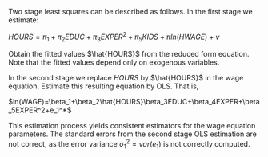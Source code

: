 Two stage least squares can be described as follows. 
In the first stage we estimate:

$HOURS=\pi_1+\pi_2 EDUC+\pi_3EXPER^2+\pi_5KIDS+\pi ln(HWAGE)+v$

Obtain the fitted values $\hat{HOURS}$ from the reduced form equation. Note that the fitted values depend only on exogenous variables.

In the second stage we replace $HOURS$ by $\hat{HOURS}$ in the wage equation. Estimate this resulting equation by OLS. That is,

$ln(WAGE)=\beta_1+\beta_2\hat{HOURS}\beta_3EDUC+\beta_4EXPER+\beta_5EXPER^2+e_1^*$

This estimation process yields consistent estimators for the wage equation parameters. The standard errors from the second stage OLS estimation are not correct, as the error variance
$\sigma_1^2=var(e_1)$ is not correctly computed.

